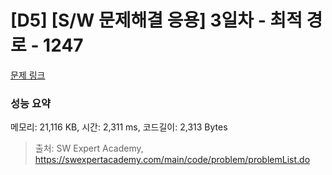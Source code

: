 # [D5] [S/W 문제해결 응용] 3일차 - 최적 경로 - 1247 

[문제 링크](https://swexpertacademy.com/main/code/problem/problemDetail.do?contestProbId=AV15OZ4qAPICFAYD) 

### 성능 요약

메모리: 21,116 KB, 시간: 2,311 ms, 코드길이: 2,313 Bytes



> 출처: SW Expert Academy, https://swexpertacademy.com/main/code/problem/problemList.do